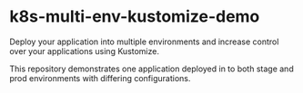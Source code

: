 # k8s-multi-env-kustomize-demo
Deploy your application into multiple environments and increase control over your applications using Kustomize.

This repository demonstrates one application deployed in to both stage and prod environments with differing configurations.
